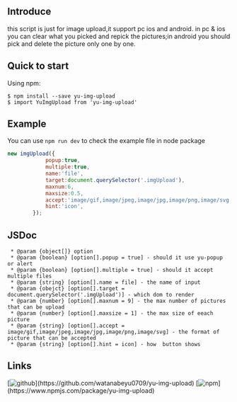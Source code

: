## Introduce
this script is just for image upload,it support pc ios and android. in pc & ios you can clear what you picked and repick the pictures;in android you should pick and delete the picture only one by one.

## Quick to start
Using npm:
```shell
$ npm install --save yu-img-upload
$ import YuImgUpload from 'yu-img-upload'
```

## Example
You can use `npm run dev` to check the example file in node package
```js
new imgUpload({
            popup:true,
            multiple:true,
            name:'file',
            target:document.querySelector('.imgUpload'),
            maxnum:6,
            maxsize:0.5,
            accept:'image/gif,image/jpeg,image/jpg,image/png,image/svg',
            hint:'icon',
        });
```

## JSDoc
```jsdoc
 * @param {object[]} option
 * @param {boolean} [option[].popup = true] - should it use yu-popup or alert
 * @param {boolean} [option[].multiple = true] - should it accept multiple files
 * @param {string} [option[].name = file] - the name of input
 * @param {obejct} [option[].target = document.querySelector('.imgUpload')] - which dom to render
 * @param {number} [option[].maxnum = 9] - the max number of pictures that can be upload
 * @param {number} [option[].maxsize = 1] - the max size of eeach picture
 * @param {string} [option[].accept = image/gif,image/jpeg,image/jpg,image/png,image/svg] - the format of picture that can be accepted
 * @param {string} [option[].hint = icon] - how  button shows
```

## Links
[![github](http://p0kpwl4c8.bkt.clouddn.com/icon/github_c.png!icon_sm "https://github.com/watanabeyu0709/yu-popup")](https://github.com/watanabeyu0709/yu-img-upload)
[![npm](http://p0kpwl4c8.bkt.clouddn.com/icon/npm_c.png!icon_sm "https://www.npmjs.com/package/yu-popup")](https://www.npmjs.com/package/yu-img-upload)
